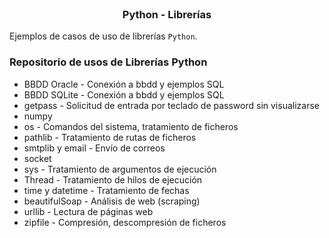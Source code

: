 <br />
<p align="center">
  <h3 align="center">Python - Librerías</h3>
</p>


Ejemplos de casos de uso de librerías `Python`.

### Repositorio de usos de Librerías Python

* BBDD Oracle - Conexión a bbdd y ejemplos SQL
* BBDD SQLite - Conexión a bbdd y ejemplos SQL
* getpass - Solicitud de entrada por teclado de password sin visualizarse
* numpy
* os - Comandos del sistema, tratamiento de ficheros
* pathlib - Tratamiento de rutas de ficheros
* smtplib y email - Envío de correos
* socket
* sys - Tratamiento de argumentos de ejecución
* Thread - Tratamiento de hilos de ejecución
* time y datetime - Tratamiento de fechas
* beautifulSoap - Análisis de web (scraping)
* urllib - Lectura de páginas web
* zipfile - Compresión, descompresión de ficheros
